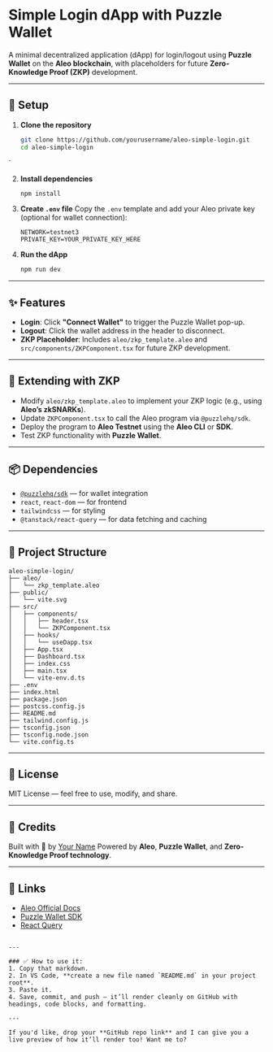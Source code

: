 # **Simple Login dApp with Puzzle Wallet**

A minimal decentralized application (dApp) for login/logout using **Puzzle Wallet** on the **Aleo blockchain**, with placeholders for future **Zero-Knowledge Proof (ZKP)** development.

---

## 🚀 **Setup**

1. **Clone the repository**
   ```bash
   git clone https://github.com/yourusername/aleo-simple-login.git
   cd aleo-simple-login
`

2. **Install dependencies**

   ```bash
   npm install
   ```

3. **Create `.env` file**
   Copy the `.env` template and add your Aleo private key (optional for wallet connection):

   ```
   NETWORK=testnet3
   PRIVATE_KEY=YOUR_PRIVATE_KEY_HERE
   ```

4. **Run the dApp**

   ```bash
   npm run dev
   ```

---

## ✨ **Features**

* **Login**: Click **"Connect Wallet"** to trigger the Puzzle Wallet pop-up.
* **Logout**: Click the wallet address in the header to disconnect.
* **ZKP Placeholder**: Includes `aleo/zkp_template.aleo` and `src/components/ZKPComponent.tsx` for future ZKP development.

---

## 🧠 **Extending with ZKP**

* Modify `aleo/zkp_template.aleo` to implement your ZKP logic (e.g., using **Aleo’s zkSNARKs**).
* Update `ZKPComponent.tsx` to call the Aleo program via `@puzzlehq/sdk`.
* Deploy the program to **Aleo Testnet** using the **Aleo CLI** or **SDK**.
* Test ZKP functionality with **Puzzle Wallet**.

---

## 📦 **Dependencies**

* [`@puzzlehq/sdk`](https://github.com/puzzlehq/sdk) — for wallet integration
* `react`, `react-dom` — for frontend
* `tailwindcss` — for styling
* `@tanstack/react-query` — for data fetching and caching

---

## 📂 **Project Structure**

```
aleo-simple-login/
├── aleo/
│   └── zkp_template.aleo
├── public/
│   └── vite.svg
├── src/
│   ├── components/
│   │   ├── header.tsx
│   │   └── ZKPComponent.tsx
│   ├── hooks/
│   │   └── useDapp.tsx
│   ├── App.tsx
│   ├── Dashboard.tsx
│   ├── index.css
│   ├── main.tsx
│   └── vite-env.d.ts
├── .env
├── index.html
├── package.json
├── postcss.config.js
├── README.md
├── tailwind.config.js
├── tsconfig.json
├── tsconfig.node.json
└── vite.config.ts
```

---

## 📖 **License**

MIT License — feel free to use, modify, and share.

---

## 🙌 **Credits**

Built with 💙 by [Your Name](https://github.com/yourusername)
Powered by **Aleo**, **Puzzle Wallet**, and **Zero-Knowledge Proof technology**.

---

## 🔗 **Links**

* [Aleo Official Docs](https://developer.aleo.org/)
* [Puzzle Wallet SDK](https://github.com/puzzlehq/sdk)
* [React Query](https://tanstack.com/query/v4)

```

---

### ✅ How to use it:
1. Copy that markdown.
2. In VS Code, **create a new file named `README.md` in your project root**.
3. Paste it.
4. Save, commit, and push — it’ll render cleanly on GitHub with headings, code blocks, and formatting.

---

If you'd like, drop your **GitHub repo link** and I can give you a live preview of how it’ll render too! Want me to?
```
